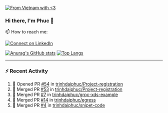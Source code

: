 [![From Vietnam with <3](https://raw.githubusercontent.com/webuild-community/badge/master/svg/love.svg)](https://webuild.community)

### Hi there, I'm Phuc 👋

📫 How to reach me:

[![Connect on LinkedIn](https://img.shields.io/badge/--linkedin?label=LinkedIn&logo=LinkedIn&style=social)](https://www.linkedin.com/in/trinh-dai-phuc/)


[![Anurag's GitHub stats](https://phuc-github-readme-stats.vercel.app/api?username=trinhdaiphuc&count_private=true&show_icons=true&theme=synthwave)](https://github.com/anuraghazra/github-readme-stats)
[![Top Langs](https://phuc-github-readme-stats.vercel.app/api/top-langs/?username=trinhdaiphuc&theme=synthwave&show_icons=true&layout=compact&langs_count=8&hide=html,css,scss,less,handlebars,ejs)](https://github.com/anuraghazra/github-readme-stats)


---

### :zap: Recent Activity

<!--START_SECTION:activity-->
1. 💪 Opened PR [#54](https://github.com/trinhdaiphuc/Project-registration/pull/54) in [trinhdaiphuc/Project-registration](https://github.com/trinhdaiphuc/Project-registration)
2. 🎉 Merged PR [#53](https://github.com/trinhdaiphuc/Project-registration/pull/53) in [trinhdaiphuc/Project-registration](https://github.com/trinhdaiphuc/Project-registration)
3. 🎉 Merged PR [#7](https://github.com/trinhdaiphuc/grpc-xds-example/pull/7) in [trinhdaiphuc/grpc-xds-example](https://github.com/trinhdaiphuc/grpc-xds-example)
4. 🎉 Merged PR [#14](https://github.com/trinhdaiphuc/egress/pull/14) in [trinhdaiphuc/egress](https://github.com/trinhdaiphuc/egress)
5. 🎉 Merged PR [#4](https://github.com/trinhdaiphuc/snipet-code/pull/4) in [trinhdaiphuc/snipet-code](https://github.com/trinhdaiphuc/snipet-code)
<!--END_SECTION:activity-->
